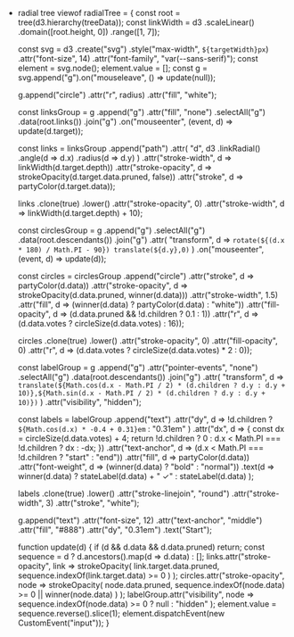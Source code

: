 * radial tree viewof radialTree = {
  const root = tree(d3.hierarchy(treeData));
  const linkWidth = d3
    .scaleLinear()
    .domain([root.height, 0])
    .range([1, 7]);

  const svg = d3
    .create("svg")
    .style("max-width", `${targetWidth}px`)
    .attr("font-size", 14)
    .attr("font-family", "var(--sans-serif)");
  const element = svg.node();
  element.value = [];
  const g = svg.append("g").on("mouseleave", () => update(null));

  g.append("circle")
    .attr("r", radius)
    .attr("fill", "white");

  const linksGroup = g
    .append("g")
    .attr("fill", "none")
    .selectAll("g")
    .data(root.links())
    .join("g")
    .on("mouseenter", (event, d) => update(d.target));

  const links = linksGroup
    .append("path")
    .attr(
      "d",
      d3
        .linkRadial()
        .angle(d => d.x)
        .radius(d => d.y)
    )
    .attr("stroke-width", d => linkWidth(d.target.depth))
    .attr("stroke-opacity", d => strokeOpacity(d.target.data.pruned, false))
    .attr("stroke", d => partyColor(d.target.data));

  links
    .clone(true)
    .lower()
    .attr("stroke-opacity", 0)
    .attr("stroke-width", d => linkWidth(d.target.depth) + 10);

  const circlesGroup = g
    .append("g")
    .selectAll("g")
    .data(root.descendants())
    .join("g")
    .attr(
      "transform",
      d => `
        rotate(${(d.x * 180) / Math.PI - 90})
        translate(${d.y},0)
      `
    )
    .on("mouseenter", (event, d) => update(d));

  const circles = circlesGroup
    .append("circle")
    .attr("stroke", d => partyColor(d.data))
    .attr("stroke-opacity", d => strokeOpacity(d.data.pruned, winner(d.data)))
    .attr("stroke-width", 1.5)
    .attr("fill", d => (winner(d.data) ? partyColor(d.data) : "white"))
    .attr("fill-opacity", d => (d.data.pruned && !d.children ? 0.1 : 1))
    .attr("r", d => (d.data.votes ? circleSize(d.data.votes) : 16));

  circles
    .clone(true)
    .lower()
    .attr("stroke-opacity", 0)
    .attr("fill-opacity", 0)
    .attr("r", d => (d.data.votes ? circleSize(d.data.votes) * 2 : 0));

  const labelGroup = g
    .append("g")
    .attr("pointer-events", "none")
    .selectAll("g")
    .data(root.descendants())
    .join("g")
    .attr(
      "transform",
      d =>
        `translate(${Math.cos(d.x - Math.PI / 2) *
          (d.children ? d.y : d.y + 10)},${Math.sin(d.x - Math.PI / 2) *
          (d.children ? d.y : d.y + 10)})`
    )
    .attr("visibility", "hidden");

  const labels = labelGroup
    .append("text")
    .attr("dy", d =>
      !d.children ? `${Math.cos(d.x) * -0.4 + 0.31}em` : "0.31em"
    )
    .attr("dx", d => {
      const dx = circleSize(d.data.votes) + 4;
      return !d.children ? 0 : d.x < Math.PI === !d.children ? dx : -dx;
    })
    .attr("text-anchor", d => (d.x < Math.PI === !d.children ? "start" : "end"))
    .attr("fill", d => partyColor(d.data))
    .attr("font-weight", d => (winner(d.data) ? "bold" : "normal"))
    .text(d =>
      winner(d.data) ? stateLabel(d.data) + " ✓" : stateLabel(d.data)
    );

  labels
    .clone(true)
    .lower()
    .attr("stroke-linejoin", "round")
    .attr("stroke-width", 3)
    .attr("stroke", "white");

  g.append("text")
    .attr("font-size", 12)
    .attr("text-anchor", "middle")
    .attr("fill", "#888")
    .attr("dy", "0.31em")
    .text("Start");

  function update(d) {
    if (d && d.data && d.data.pruned) return;
    const sequence = d ? d.ancestors().map(d => d.data) : [];
    links.attr("stroke-opacity", link =>
      strokeOpacity(
        link.target.data.pruned,
        sequence.indexOf(link.target.data) >= 0
      )
    );
    circles.attr("stroke-opacity", node =>
      strokeOpacity(
        node.data.pruned,
        sequence.indexOf(node.data) >= 0 || winner(node.data)
      )
    );
    labelGroup.attr("visibility", node =>
      sequence.indexOf(node.data) >= 0 ? null : "hidden"
    );
    element.value = sequence.reverse().slice(1);
    element.dispatchEvent(new CustomEvent("input"));
  } 